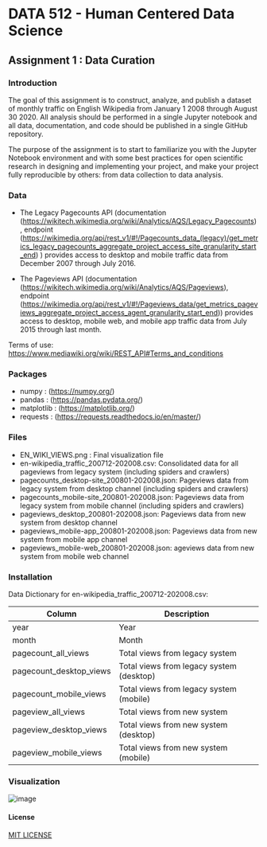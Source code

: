 
# DATA 512 - Human Centered Data Science
## Assignment 1 : Data Curation
### Introduction

The goal of this assignment is to construct, analyze, and publish a dataset of monthly traffic on English Wikipedia from January 1 2008 through August 30 2020. All analysis should be performed in a single Jupyter notebook and all data, documentation, and code should be published in a single GitHub repository.

The purpose of the assignment is to start to familiarize you with the Jupyter Notebook environment and with some best practices for open scientific research in designing and implementing your project, and make your project fully reproducible by others: from data collection to data analysis.

### Data

- The Legacy Pagecounts API (documentation (https://wikitech.wikimedia.org/wiki/Analytics/AQS/Legacy_Pagecounts) , endpoint (https://wikimedia.org/api/rest_v1/#!/Pagecounts_data_(legacy)/get_metrics_legacy_pagecounts_aggregate_project_access_site_granularity_start_end) ) provides access to desktop and mobile traffic data from December 2007 through July 2016.

- The Pageviews API (documentation (https://wikitech.wikimedia.org/wiki/Analytics/AQS/Pageviews), endpoint (https://wikimedia.org/api/rest_v1/#!/Pageviews_data/get_metrics_pageviews_aggregate_project_access_agent_granularity_start_end)) provides access to desktop, mobile web, and mobile app traffic data from July 2015 through last month.

Terms of use: https://www.mediawiki.org/wiki/REST_API#Terms_and_conditions

### Packages

- numpy : (https://numpy.org/)
- pandas : (https://pandas.pydata.org/)
- matplotlib : (https://matplotlib.org/)
- requests : (https://requests.readthedocs.io/en/master/)

### Files

- EN_WIKI_VIEWS.png : Final visualization file
- en-wikipedia_traffic_200712-202008.csv: Consolidated data for all pageviews from legacy system (including spiders and crawlers)
- pagecounts_desktop-site_200801-202008.json: Pageviews data from legacy system from desktop channel (including spiders and crawlers)
- pagecounts_mobile-site_200801-202008.json: Pageviews data from legacy system from mobile channel (including spiders and crawlers)
- pageviews_desktop_200801-202008.json: Pageviews data from new system from desktop channel 
- pageviews_mobile-app_200801-202008.json: Pageviews data from new system from mobile app channel 
- pageviews_mobile-web_200801-202008.json: ageviews data from new system from mobile web channel 

### Installation

Data Dictionary for en-wikipedia_traffic_200712-202008.csv:

| Column | Description |
| ------ | ------ |
| year | Year |
| month | Month |
| pagecount_all_views | Total views from legacy system |
| pagecount_desktop_views | Total views from legacy system (desktop) |
| pagecount_mobile_views | Total views from legacy system (mobile) |
| pageview_all_views | Total views from new system  |
| pageview_desktop_views | Total views from new system (desktop) |
| pageview_mobile_views | Total views from new system (mobile) |


### Visualization

![image](EN_WIKI_VIEWS.png)

#### License

 [MIT LICENSE](https://opensource.org/licenses/MIT)
